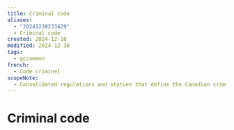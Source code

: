 ```yaml
---
title: Criminal code
aliases:
  - "20241230233429"
  - Criminal code
created: 2024-12-18
modified: 2024-12-30
tags:
  - gccommon
french:
  - Code criminel
scopeNote:
  - Consolidated regulations and statues that define the Canadian criminal justice system.
---
```

# Criminal code
